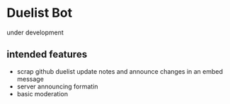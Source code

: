 # Duelist Bot

under development

## intended features
- scrap github duelist update notes and announce changes in an embed message
- server announcing formatin
- basic moderation
